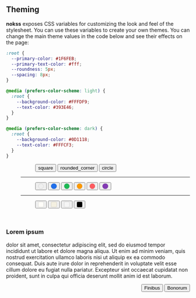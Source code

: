 <section id="theming">

# Theming

**nokss** exposes CSS variables for customizing the look and feel of the stylesheet. You can use these variables to create your own themes. You can change the main theme values in the code below and see their effects on the page:

```css
:root {
  --primary-color: #1F6FEB;
  --primary-text-color: #fff;
  --roundness: 5px;
  --spacing: 8px;
}

@media (prefers-color-scheme: light) {
  :root {
    --background-color: #FFFDF9;
    --text-color: #393E46;
  }
}

@media (prefers-color-scheme: dark) {
  :root {
    --background-color: #0D1118;
    --text-color: #FFFCF3;
  }
}
```

<style>
.color-mark {
  display: inline-block;
  width: 1em;
  height: 1em;
  border-radius: 50%;
  border: 1px solid rgba(128, 128, 128, .25);
  filter: brightness(calc(1/var(--interactable-brightness)));
}

.color-mark.bg {
  border-radius: 3px;
}

:is(:active, [aria-selected="true"])>.color-mark {
  filter: brightness(1);
}

@media (prefers-color-scheme: light) {
  .color-mark.dark {
    display: none;
  }
}

@media (prefers-color-scheme: dark) {
  .color-mark.light {
    display: none;
  }
}
</style>

<menu role="toolbar">
  <menu role="radiogroup" data-key="--roundness">
    <button class="material-symbols-outlined" value="1px">square</button>
    <button class="material-icons" value="5px">rounded_corner</button>
    <button class="material-symbols-outlined" value="16px">circle</button>
  </menu>
  <hr/>
  <menu role="radiogroup" data-key="--primary-color;--primary-text-color;light:--primary-color;light:--primary-text-color;dark:--primary-color;dark:--primary-text-color">
    <button value="var(--text-color);var(--background-color)">
      <span class="color-mark" style="background: var(--text-color)"></span>
    </button>
    <button value="#1F6FEB;#fff"><span class="color-mark" style="background: #1F6FEB"></span></button>
    <button value="#1DB954;#000"><span class="color-mark" style="background: #1DB954"></span></button>
    <button value="#FF9900;#000"><span class="color-mark" style="background: #FF9900"></span></button>
    <button value="#FF5A5F;#fff"><span class="color-mark" style="background: #FF5A5F"></span></button>
    <button value=";;#833AB4;#fff;#E1306C;#fff">
      <span class="color-mark light" style="background: #833AB4"></span>
      <span class="color-mark dark" style="background: #E1306C"></span>
    </button>
  </menu>
  <hr/>
  <menu role="radiogroup" data-key="light:--background-color;light:--text-color;dark:--background-color;dark:--text-color;light:--interactable-brightness;light:--border-expression;dark:--interactable-brightness;dark:--border-expression">
    <button value="#FFFDF9;#393E46;#0D1118;#FFFCF3">
      <span class="color-mark light bg" style="background: #FFFDF9"></span>
      <span class="color-mark dark bg" style="background: #0D1118"></span>
    </button>
    <button value="#F3EFE0;#222222;#222222;#F3EFE0;;;1.25;.05">
      <span class="color-mark light bg" style="background: #F3EFE0"></span>
      <span class="color-mark dark bg" style="background: #222222"></span>
    </button>
    <button value="#f5f5f5;#000;#111;#fff;0.97;0;1.35;0">
      <span class="color-mark light bg" style="background: #f5f5f5"></span>
      <span class="color-mark dark bg" style="background: #111"></span>
    </button>
    <button value="#000;var(--primary-color, white);#000;var(--primary-color, white);1;1;1;1">
      <span class="color-mark light bg" style="background: #000"></span>
      <span class="color-mark dark bg" style="background: #000"></span>
    </button>
  </menu>
</menu>

<br>

<div role="presentation">
<h3>Lorem ipsum</h3>

dolor sit amet, consectetur adipiscing elit, sed do eiusmod tempor incididunt ut labore et dolore magna aliqua. Ut enim ad minim veniam, quis nostrud exercitation ullamco laboris nisi ut aliquip ex ea commodo consequat. Duis aute irure dolor in reprehenderit in voluptate velit esse cillum dolore eu fugiat nulla pariatur. Excepteur sint occaecat cupidatat non proident, sunt in culpa qui officia deserunt mollit anim id est laborum.

<menu role="group" align="right">
  <button>Finibus</button>
  <button>Bonorum</button>
</menu>

</div>

<style id="target">
</style>

<script type="module" defer>
  import hljs from 'https://cdnjs.cloudflare.com/ajax/libs/highlight.js/11.7.0/es/highlight.min.js'
  import { html } from 'https://esm.sh/rehtm'

  const parent = document.querySelector('#theming')
  const code = parent.querySelector('code')
  const style = parent.querySelector('style#target')

  const constructed = { all: {}, light: {}, dark: {} }

  const adopt = () => {
    style.innerHTML = code.textContent
    for (const wrap of style.sheet.cssRules) {
      const dark = wrap.conditionText === '(prefers-color-scheme: dark)'
      const light = wrap.conditionText === '(prefers-color-scheme: light)'
      const rule = (dark || light) ? wrap.cssRules[0] : wrap
      const target = dark ? constructed.dark : light ? constructed.light : constructed.all
      if (rule.styleMap) {
        for (const prop of rule.style) {
          target[prop] = rule.styleMap.get(prop)[0].trim()
        }
      } else if (rule.style.cssText) {
        rule.style.cssText.split(';').forEach(def => {
          const [prop, value] = def.split(':')
          if (prop && value) {
            target[prop.trim()] = value.trim()
          }
        })
      }
    }
  }

  const apply = () => {
    style.textContent = `:root {
${Object.entries(constructed.all).map(([prop, value]) => `  ${prop}: ${value};`).join('\n')}
}

@media (prefers-color-scheme: light) {
  :root {
${Object.entries(constructed.light).map(([prop, value]) => `    ${prop}: ${value};`).join('\n')}
  }
}

@media (prefers-color-scheme: dark) {
  :root {
${Object.entries(constructed.dark).map(([prop, value]) => `    ${prop}: ${value};`).join('\n')}
  }
}`

    code.innerHTML = hljs.highlight(style.textContent, { language: 'css' }).value
  }

  code.setAttribute('contenteditable', true)
  code.addEventListener('input', adopt)

  const menu = parent.querySelector('pre>menu')
  const backup = code.textContent
  menu.setAttribute('aria-orientation', 'vertical')
  menu.appendChild(html`<button class=icon onclick=${() => {
    code.innerHTML = hljs.highlight(backup, { language: 'css' }).value
    style.innerHTML = backup
    parent.querySelectorAll('[role="radiogroup"] button[aria-selected="true"]').forEach(btn => btn.setAttribute('aria-selected', false))
    adopt()
  }}>⟲</button>`)

  parent.querySelectorAll('[role="radiogroup"]').forEach(group => {
    group.querySelectorAll('button').forEach(btn => btn.addEventListener('click', () => {
      const keys = (btn.dataset.key ?? group.dataset.key).split(';')
      const values = btn.value.split(';')
      keys.forEach((key, index) => {
        const split = key.split(':')
        const prop = split.length > 1 ? split[1] : split[0]
        const target = split.length > 1 ? constructed[split[0]] : constructed.all

        if (values[index]) {
          target[prop] = values[index]
        } else {
          delete target[prop]
        }
      })

      apply()
    }))
  })

  adopt()
</script>

</section>